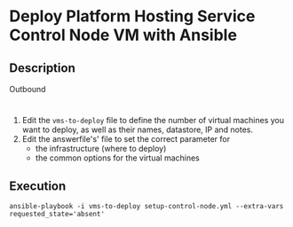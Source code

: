 # Deploy Platform Hosting Service Control Node VM with Ansible

## Description
Outbound

#
1. Edit the ```vms-to-deploy``` file to define the number of virtual machines you want to deploy, as well as their names, datastore, IP and notes.
2. Edit the answerfile's' file to set the correct parameter for
    * the infrastructure (where to deploy)
    * the common options for the virtual machines

## Execution
```
ansible-playbook -i vms-to-deploy setup-control-node.yml --extra-vars requested_state='absent'
```
